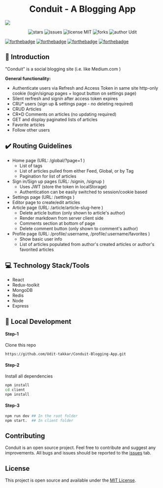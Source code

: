 <div align="center">
    <h1>Conduit - A Blogging App</h1>

</div>

<!-- Banner -->
<div class="container-fluid">
  <img class="mx-auto" src="https://imgur.com/9Bjd65m.png">
</div>
<p align="center">
    <img src="https://img.shields.io/github/stars/Udit-takkar/Conduit-Blogging-App" alt="stars" />
  <img src="https://img.shields.io/github/issues/Udit-takkar/Conduit-Blogging-App" alt="issues" />
    <img src="https://img.shields.io/badge/license-MIT-brightgreen" alt="license MIT"/>
    <img src="https://img.shields.io/github/forks/Udit-takkar/Conduit-Blogging-App" alt="forks" />
    <img src="https://img.shields.io/badge/author-Udit-takkar" alt="author Udit"/>
</p>

[![forthebadge](https://forthebadge.com/images/badges/built-by-developers.svg)](https://forthebadge.com)
[![forthebadge](https://forthebadge.com/images/badges/built-with-love.svg)](https://forthebadge.com)
[![forthebadge](https://forthebadge.com/images/badges/built-with-swag.svg)](https://forthebadge.com)
[![forthebadge](https://forthebadge.com/images/badges/made-with-javascript.svg)](https://forthebadge.com)

## 📌 Introduction

"Conduit" is a social blogging site (i.e. like Medium.com )

**General functionality:**

- Authenticate users via Refresh and Access Token in same site http-only cookie (login/signup pages + logout button on settings page)
- Silent rerfresh and signin after access token expires
- CRU\* users (sign up & settings page - no deleting required)
- CRUD Articles
- CR\*D Comments on articles (no updating required)
- GET and display paginated lists of articles
- Favorite articles
- Follow other users

## ✔️ Routing Guidelines

- Home page (URL: /global/?page=1 )
  - List of tags
  - List of articles pulled from either Feed, Global, or by Tag
  - Pagination for list of articles
- Sign in/Sign up pages (URL: /signin, /signup )
  - Uses JWT (store the token in localStorage)
  - Authentication can be easily switched to session/cookie based
- Settings page (URL: /settings )
- Editor page to create/edit articles
- Article page (URL: /article/article-slug-here )
  - Delete article button (only shown to article's author)
  - Render markdown from server client side
  - Comments section at bottom of page
  - Delete comment button (only shown to comment's author)
- Profile page (URL: /profile/:username, /profile/:username/favorites )
  - Show basic user info
  - List of articles populated from author's created articles or author's favorited articles

## 💻 Technology Stack/Tools

- React
- Redux-toolkit
- MongoDB
- Redis
- Node
- Express


## :rocket: Local Development

#### Step-1

Clone this repo

```sh
https://github.com/Udit-takkar/Conduit-Blogging-App.git
```

#### Step-2

Install all dependencies

```sh
npm install
cd client
npm install
```

#### Step-3

```sh
npm run dev ## In the root folder
npm start.  ## In client folder
```

## Contributing

Conduit is an open source project. Feel free to contribute and suggest any improvements. All bugs and issues should be reported to the [issues](https://github.com/Udit-takkar/Conduit-Blogging-App/issues) tab.

## License

This project is open source and available under the [MIT License](LICENSE).
